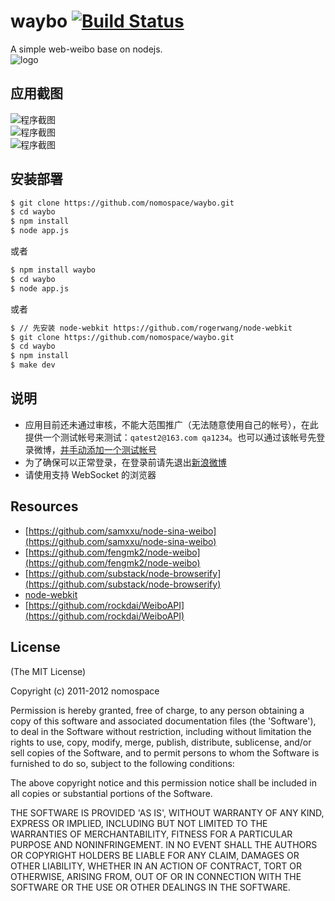 # waybo [![Build Status](https://secure.travis-ci.org/nomospace/waybo.png)](http://travis-ci.org/nomospace/waybo)  
A simple web-weibo base on nodejs.  
![logo](https://raw.github.com/nomospace/waybo/master/public/assets/images/waybo.png)   

## 应用截图  
![程序截图](https://raw.github.com/nomospace/waybo/master/public/assets/images/ScreenShot2.png)    
![程序截图](https://raw.github.com/nomospace/waybo/master/public/assets/images/ScreenShot1.png)   
![程序截图](https://raw.github.com/nomospace/waybo/master/public/assets/images/ScreenShot3.png)    

## 安装部署  

```sh  
$ git clone https://github.com/nomospace/waybo.git   
$ cd waybo  
$ npm install  
$ node app.js
```  
或者  
```sh
$ npm install waybo   
$ cd waybo  
$ node app.js
```  
或者  
```bash
$ // 先安装 node-webkit https://github.com/rogerwang/node-webkit 
$ git clone https://github.com/nomospace/waybo.git   
$ cd waybo  
$ npm install  
$ make dev
```

## 说明
* 应用目前还未通过审核，不能大范围推广（无法随意使用自己的帐号），在此提供一个测试帐号来测试：```qatest2@163.com qa1234```。也可以通过该帐号先登录微博，[并手动添加一个测试帐号](http://open.weibo.com/apps/2645619356/info/test)
* 为了确保可以正常登录，在登录前请先退出[新浪微博](http://t.sina.com.cn/logout.php?backurl=/)  
* 请使用支持 WebSocket 的浏览器

## Resources  
* [https://github.com/samxxu/node-sina-weibo](https://github.com/samxxu/node-sina-weibo)  
* [https://github.com/fengmk2/node-weibo](https://github.com/fengmk2/node-weibo)  
* [https://github.com/substack/node-browserify](https://github.com/substack/node-browserify)  
* [node-webkit](https://github.com/rogerwang/node-webkit)  
* [https://github.com/rockdai/WeiboAPI](https://github.com/rockdai/WeiboAPI)  


## License 

(The MIT License)

Copyright (c) 2011-2012 nomospace

Permission is hereby granted, free of charge, to any person obtaining
a copy of this software and associated documentation files (the
'Software'), to deal in the Software without restriction, including
without limitation the rights to use, copy, modify, merge, publish,
distribute, sublicense, and/or sell copies of the Software, and to
permit persons to whom the Software is furnished to do so, subject to
the following conditions:

The above copyright notice and this permission notice shall be
included in all copies or substantial portions of the Software.

THE SOFTWARE IS PROVIDED 'AS IS', WITHOUT WARRANTY OF ANY KIND,
EXPRESS OR IMPLIED, INCLUDING BUT NOT LIMITED TO THE WARRANTIES OF
MERCHANTABILITY, FITNESS FOR A PARTICULAR PURPOSE AND NONINFRINGEMENT.
IN NO EVENT SHALL THE AUTHORS OR COPYRIGHT HOLDERS BE LIABLE FOR ANY
CLAIM, DAMAGES OR OTHER LIABILITY, WHETHER IN AN ACTION OF CONTRACT,
TORT OR OTHERWISE, ARISING FROM, OUT OF OR IN CONNECTION WITH THE
SOFTWARE OR THE USE OR OTHER DEALINGS IN THE SOFTWARE.
